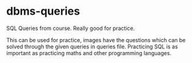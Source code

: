 # dbms-queries
SQL Queries from course. Really good for practice.

This can be used for practice, images have the questions which can be solved through the given queries in queries file.
Practicing SQL is as important as practicing maths and other programming languages.
